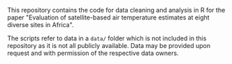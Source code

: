 This repository contains the code for data cleaning and analysis in R for the paper "Evaluation of satellite-based air temperature estimates at eight diverse sites in Africa".

The scripts refer to data in a `data/` folder which is not included in this repository as it is not all publicly available. Data may be provided upon request and with permission of the respective data owners.
